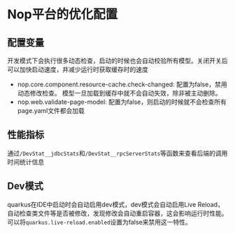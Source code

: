 # Nop平台的优化配置


## 配置变量
开发模式下会执行很多动态检查，启动的时候也会自动校验所有模型。关闭开关后可以加快启动速度，并减少运行时获取缓存时的速度

* nop.core.component.resource-cache.check-changed: 配置为false，禁用动态修改检查。
  模型一旦加载到缓存中就不会自动失效，除非被主动删除。
* nop.web.validate-page-model: 配置为false，则启动的时候就不会检查所有page.yaml文件都会加载

## 性能指标

通过`/DevStat__jdbcStats`和`/DevStat__rpcServerStats`等函数来查看后端的调用时间统计信息

## Dev模式
quarkus在IDE中启动时会自动启用dev模式，dev模式会自动启用Live Reload，自动检查类文件等是否被修改，发现修改会自动重启容器，这会影响运行时性能。
可以将`quarkus.live-reload.enabled`设置为false来禁用这一特性。

